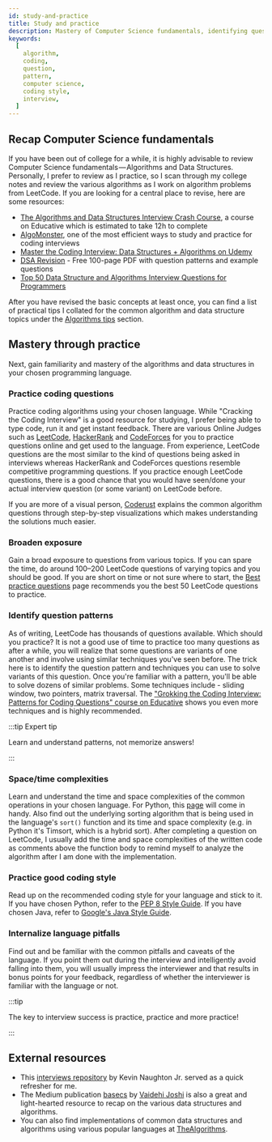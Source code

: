 ```yaml
---
id: study-and-practice
title: Study and practice
description: Mastery of Computer Science fundamentals, identifying question patterns, practicing good coding style is the key to improving in coding interviews.
keywords:
  [
    algorithm,
    coding,
    question,
    pattern,
    computer science,
    coding style,
    interview,
  ]
---
```


<head>
  <title>Efficient ways to study and practice for coding interviews | Tech Interview Handbook</title>
  <meta property="og:title" content="Efficient ways to study and practice for coding interviews | Tech Interview Handbook"/>
</head>

## Recap Computer Science fundamentals

If you have been out of college for a while, it is highly advisable to review Computer Science fundamentals — Algorithms and Data Structures. Personally, I prefer to review as I practice, so I scan through my college notes and review the various algorithms as I work on algorithm problems from LeetCode. If you are looking for a central place to revise, here are some resources:

- [The Algorithms and Data Structures Interview Crash Course](https://www.educative.io/courses/algorithms-ds-interview?aff=x23W), a course on Educative which is estimated to take 12h to complete
- [AlgoMonster](https://shareasale.com/r.cfm?b=1873647&u=3114753&m=114505&urllink=&afftrack=), one of the most efficient ways to study and practice for coding interviews
- [Master the Coding Interview: Data Structures + Algorithms on Udemy](https://fxo.co/DQpY)
- [DSA Revision](https://dsarevision.com/) - Free 100-page PDF with question patterns and example questions
- [Top 50 Data Structure and Algorithms Interview Questions for Programmers](https://medium.com/javarevisited/50-data-structure-and-algorithms-interview-questions-for-programmers-b4b1ac61f5b0)

After you have revised the basic concepts at least once, you can find a list of practical tips I collated for the common algorithm and data structure topics under the [Algorithms tips](.//algorithms/study-cheatsheet.md) section.

## Mastery through practice

Next, gain familiarity and mastery of the algorithms and data structures in your chosen programming language.

### Practice coding questions

Practice coding algorithms using your chosen language. While "Cracking the Coding Interview" is a good resource for studying, I prefer being able to type code, run it and get instant feedback. There are various Online Judges such as [LeetCode](https://leetcode.com/), [HackerRank](https://www.hackerrank.com/) and [CodeForces](http://codeforces.com/) for you to practice questions online and get used to the language. From experience, LeetCode questions are the most similar to the kind of questions being asked in interviews whereas HackerRank and CodeForces questions resemble competitive programming questions. If you practice enough LeetCode questions, there is a good chance that you would have seen/done your actual interview question (or some variant) on LeetCode before.

If you are more of a visual person, [Coderust](https://www.educative.io/collection/5642554087309312/5679846214598656?aff=x23W) explains the common algorithm questions through step-by-step visualizations which makes understanding the solutions much easier.

### Broaden exposure

Gain a broad exposure to questions from various topics. If you can spare the time, do around 100–200 LeetCode questions of varying topics and you should be good. If you are short on time or not sure where to start, the [Best practice questions](./best-practice-questions.md) page recommends you the best 50 LeetCode questions to practice.

### Identify question patterns

As of writing, LeetCode has thousands of questions available. Which should you practice? It is not a good use of time to practice too many questions as after a while, you will realize that some questions are variants of one another and involve using similar techniques you've seen before. The trick here is to identify the question pattern and techniques you can use to solve variants of this question. Once you're familiar with a pattern, you'll be able to solve dozens of similar problems. Some techniques include - sliding window, two pointers, matrix traversal. The ["Grokking the Coding Interview: Patterns for Coding Questions" course on Educative](https://www.educative.io/courses/grokking-the-coding-interview?aff=x23W) shows you even more techniques and is highly recommended.

:::tip Expert tip

Learn and understand patterns, not memorize answers!

:::

### Space/time complexities

Learn and understand the time and space complexities of the common operations in your chosen language. For Python, this [page](https://wiki.python.org/moin/TimeComplexity) will come in handy. Also find out the underlying sorting algorithm that is being used in the language's `sort()` function and its time and space complexity (e.g. in Python it's Timsort, which is a hybrid sort). After completing a question on LeetCode, I usually add the time and space complexities of the written code as comments above the function body to remind myself to analyze the algorithm after I am done with the implementation.

### Practice good coding style

Read up on the recommended coding style for your language and stick to it. If you have chosen Python, refer to the [PEP 8 Style Guide](https://www.python.org/dev/peps/pep-0008/). If you have chosen Java, refer to [Google's Java Style Guide](https://google.github.io/styleguide/javaguide.html).

### Internalize language pitfalls

Find out and be familiar with the common pitfalls and caveats of the language. If you point them out during the interview and intelligently avoid falling into them, you will usually impress the interviewer and that results in bonus points for your feedback, regardless of whether the interviewer is familiar with the language or not.

:::tip

The key to interview success is practice, practice and more practice!

:::

## External resources

- This [interviews repository](https://github.com/kdn251/interviews) by Kevin Naughton Jr. served as a quick refresher for me.
- The Medium publication [basecs](https://medium.com/basecs) by [Vaidehi Joshi](https://medium.com/@vaidehijoshi) is also a great and light-hearted resource to recap on the various data structures and algorithms.
- You can also find implementations of common data structures and algorithms using various popular languages at [TheAlgorithms](https://thealgorithms.github.io/).
